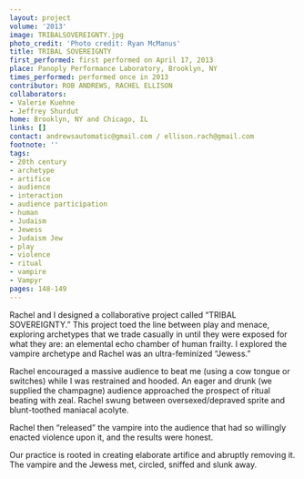 ```yaml
---
layout: project
volume: '2013'
image: TRIBALSOVEREIGNTY.jpg
photo_credit: 'Photo credit: Ryan McManus'
title: TRIBAL SOVEREIGNTY
first_performed: first performed on April 17, 2013
place: Panoply Performance Laboratory, Brooklyn, NY
times_performed: performed once in 2013
contributor: ROB ANDREWS, RACHEL ELLISON
collaborators:
- Valerie Kuehne
- Jeffrey Shurdut
home: Brooklyn, NY and Chicago, IL
links: []
contact: andrewsautomatic@gmail.com / ellison.rach@gmail.com
footnote: ''
tags:
- 20th century
- archetype
- artifice
- audience
- interaction
- audience participation
- human
- Judaism
- Jewess
- Judaism Jew
- play
- violence
- ritual
- vampire
- Vampyr
pages: 148-149
---
```


Rachel and I designed a collaborative project called “TRIBAL SOVEREIGNTY.” This project toed the line between play and menace, exploring archetypes that we trade casually in until they were exposed for what they are: an elemental echo chamber of human frailty. I explored the vampire archetype and Rachel was an ultra-feminized “Jewess.”

Rachel encouraged a massive audience to beat me (using a cow tongue or switches) while I was restrained and hooded. An eager and drunk (we supplied the champagne) audience approached the prospect of ritual beating with zeal. Rachel swung between oversexed/depraved sprite and blunt-toothed maniacal acolyte.

Rachel then “released” the vampire into the audience that had so willingly enacted violence upon it, and the results were honest.

Our practice is rooted in creating elaborate artifice and abruptly removing it. The vampire and the Jewess met, circled, sniffed and slunk away.
